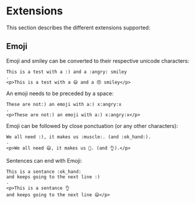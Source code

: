 # Extensions

This section describes the different extensions supported:

## Emoji

Emoji and smiley can be converted to their respective unicode characters:

```````````````````````````````` example
This is a test with a :) and a :angry: smiley
.
<p>This is a test with a 😃 and a 😠 smiley</p>
````````````````````````````````

An emoji needs to be preceded by a space:

```````````````````````````````` example
These are not:) an emoji with a:) x:angry:x
.
<p>These are not:) an emoji with a:) x:angry:x</p>
````````````````````````````````

Emoji can be followed by close ponctuation (or any other characters):

```````````````````````````````` example
We all need :), it makes us :muscle:. (and :ok_hand:).
.
<p>We all need 😃, it makes us 💪. (and 👌).</p>
````````````````````````````````

Sentences can end with Emoji:

```````````````````````````````` example
This is a sentance :ok_hand:
and keeps going to the next line :)
.
<p>This is a sentance 👌
and keeps going to the next line 😃</p>
````````````````````````````````